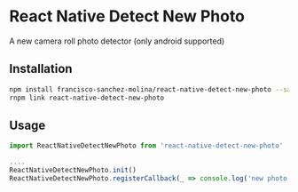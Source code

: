 # React Native Detect New Photo 
A new camera roll photo detector (only android supported)


## Installation
```sh
npm install francisco-sanchez-molina/react-native-detect-new-photo --save
rnpm link react-native-detect-new-photo
```

## Usage

```javascript
import ReactNativeDetectNewPhoto from 'react-native-detect-new-photo'

....
ReactNativeDetectNewPhoto.init()
ReactNativeDetectNewPhoto.registerCallback(_ => console.log('new photo detected!'))

```

